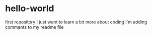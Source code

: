 # hello-world
first repository
I just want to learn a bit more about coding
I'm adding comments to my readme file

